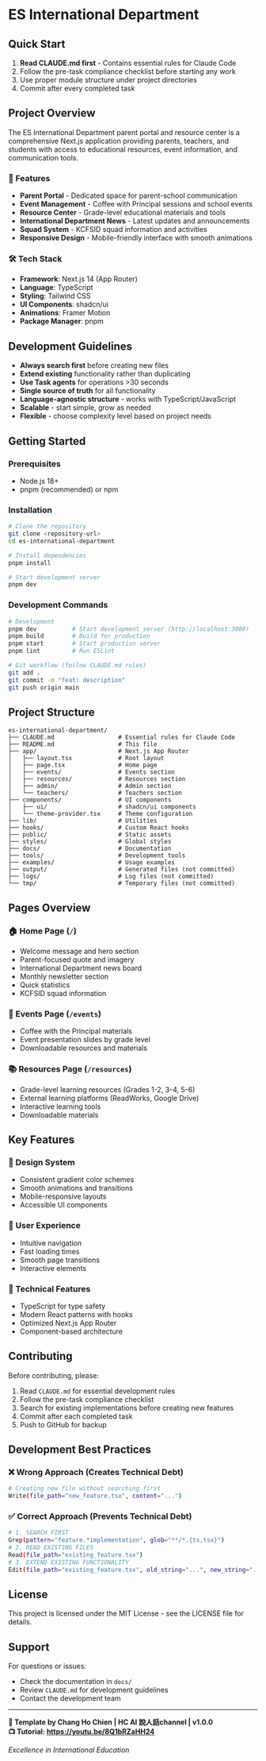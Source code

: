 # ES International Department

## Quick Start

1. **Read CLAUDE.md first** - Contains essential rules for Claude Code
2. Follow the pre-task compliance checklist before starting any work
3. Use proper module structure under project directories
4. Commit after every completed task

## Project Overview

The ES International Department parent portal and resource center is a comprehensive Next.js application providing parents, teachers, and students with access to educational resources, event information, and communication tools.

### 🌟 Features

- **Parent Portal** - Dedicated space for parent-school communication
- **Event Management** - Coffee with Principal sessions and school events
- **Resource Center** - Grade-level educational materials and tools
- **International Department News** - Latest updates and announcements
- **Squad System** - KCFSID squad information and activities
- **Responsive Design** - Mobile-friendly interface with smooth animations

### 🛠️ Tech Stack

- **Framework**: Next.js 14 (App Router)
- **Language**: TypeScript
- **Styling**: Tailwind CSS
- **UI Components**: shadcn/ui
- **Animations**: Framer Motion
- **Package Manager**: pnpm

## Development Guidelines

- **Always search first** before creating new files
- **Extend existing** functionality rather than duplicating  
- **Use Task agents** for operations >30 seconds
- **Single source of truth** for all functionality
- **Language-agnostic structure** - works with TypeScript/JavaScript
- **Scalable** - start simple, grow as needed
- **Flexible** - choose complexity level based on project needs

## Getting Started

### Prerequisites

- Node.js 18+ 
- pnpm (recommended) or npm

### Installation

```bash
# Clone the repository
git clone <repository-url>
cd es-international-department

# Install dependencies
pnpm install

# Start development server
pnpm dev
```

### Development Commands

```bash
# Development
pnpm dev          # Start development server (http://localhost:3000)
pnpm build        # Build for production
pnpm start        # Start production server
pnpm lint         # Run ESLint

# Git workflow (follow CLAUDE.md rules)
git add .
git commit -m "feat: description"
git push origin main
```

## Project Structure

```
es-international-department/
├── CLAUDE.md                  # Essential rules for Claude Code
├── README.md                  # This file
├── app/                       # Next.js App Router
│   ├── layout.tsx             # Root layout
│   ├── page.tsx               # Home page
│   ├── events/                # Events section
│   ├── resources/             # Resources section
│   ├── admin/                 # Admin section
│   └── teachers/              # Teachers section
├── components/                # UI components
│   ├── ui/                    # shadcn/ui components
│   └── theme-provider.tsx     # Theme configuration
├── lib/                       # Utilities
├── hooks/                     # Custom React hooks
├── public/                    # Static assets
├── styles/                    # Global styles
├── docs/                      # Documentation
├── tools/                     # Development tools
├── examples/                  # Usage examples
├── output/                    # Generated files (not committed)
├── logs/                      # Log files (not committed)
└── tmp/                       # Temporary files (not committed)
```

## Pages Overview

### 🏠 Home Page (`/`)
- Welcome message and hero section
- Parent-focused quote and imagery
- International Department news board
- Monthly newsletter section
- Quick statistics
- KCFSID squad information

### 📅 Events Page (`/events`)
- Coffee with the Principal materials
- Event presentation slides by grade level
- Downloadable resources and materials

### 📚 Resources Page (`/resources`)
- Grade-level learning resources (Grades 1-2, 3-4, 5-6)
- External learning platforms (ReadWorks, Google Drive)
- Interactive learning tools
- Downloadable materials

## Key Features

### 🎨 Design System
- Consistent gradient color schemes
- Smooth animations and transitions
- Mobile-responsive layouts
- Accessible UI components

### 📱 User Experience
- Intuitive navigation
- Fast loading times
- Smooth page transitions
- Interactive elements

### 🔧 Technical Features
- TypeScript for type safety
- Modern React patterns with hooks
- Optimized Next.js App Router
- Component-based architecture

## Contributing

Before contributing, please:

1. Read `CLAUDE.md` for essential development rules
2. Follow the pre-task compliance checklist
3. Search for existing implementations before creating new features
4. Commit after each completed task
5. Push to GitHub for backup

## Development Best Practices

### ❌ Wrong Approach (Creates Technical Debt)
```bash
# Creating new file without searching first
Write(file_path="new_feature.tsx", content="...")
```

### ✅ Correct Approach (Prevents Technical Debt)
```bash
# 1. SEARCH FIRST
Grep(pattern="feature.*implementation", glob="**/*.{ts,tsx}")
# 2. READ EXISTING FILES  
Read(file_path="existing_feature.tsx")
# 3. EXTEND EXISTING FUNCTIONALITY
Edit(file_path="existing_feature.tsx", old_string="...", new_string="...")
```

## License

This project is licensed under the MIT License - see the LICENSE file for details.

## Support

For questions or issues:
- Check the documentation in `docs/`
- Review `CLAUDE.md` for development guidelines
- Contact the development team

---

**🎯 Template by Chang Ho Chien | HC AI 說人話channel | v1.0.0**  
**📺 Tutorial: https://youtu.be/8Q1bRZaHH24**

*Excellence in International Education*